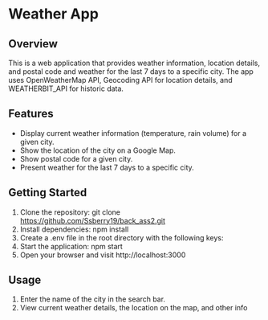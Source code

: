 # Weather App

## Overview
This is a web application that provides weather information, location details, and postal code and weather for the last 7 days to a specific city. The app uses OpenWeatherMap API, Geocoding API for location details, and WEATHERBIT_API for historic data.

## Features
- Display current weather information (temperature, rain volume) for a given city.
- Show the location of the city on a Google Map.
- Show postal code for a given city.
- Present weather for the last 7 days to a specific city.

## Getting Started
1. Clone the repository: git clone https://github.com/Ssberry19/back_ass2.git
2. Install dependencies: npm install
3. Create a .env file in the root directory with the following keys:
4. Start the application: npm start
5. Open your browser and visit http://localhost:3000

## Usage
1. Enter the name of the city in the search bar.
2. View current weather details, the location on the map, and other info


